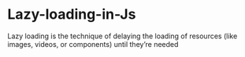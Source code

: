 # Lazy-loading-in-Js
Lazy loading is the technique of delaying the loading of resources (like images, videos, or components) until they’re needed
